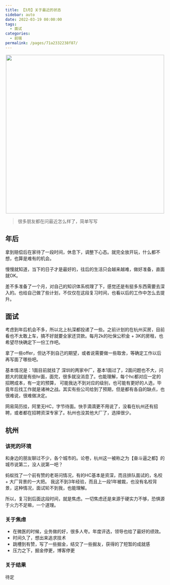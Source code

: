 ```yaml
---
title: 【3月】关于最近的状态
sidebar: auto
date: 2022-03-19 00:00:00
tags: 
  - 面试
categories: 
  - 前端
permalink: /pages/71a2332238f87/
---
```

<p align="center">
  <img width="500" src="https://p1-juejin.byteimg.com/tos-cn-i-k3u1fbpfcp/73a125a0507748be8053f284412a2e70~tplv-k3u1fbpfcp-watermark.image"/>
</p>

> 很多朋友都在问最近怎么样了，简单写写


<!-- more --> 

## 年后

拿到赔偿后在家待了一段时间，休息下，调整下心态。就完全放开玩，什么都不想，也算是难有的机会。

慢慢就知道，当下的日子才是最好的，往后的生活只会越来越难，做好准备，直面就OK。

差不多准备了一个月，对自己的知识体系梳理了下，感觉还是有挺多东西需要去深入的。也给自己做了些计划，不仅仅在这段复习时间，也看以后的工作中怎么去提升。


## 面试

考虑到年后机会不多，所以北上杭深都投递了一些。之前计划的在杭州买房，目前看也不太敢上车，搞不好就要全家还贷款。每月2k的社保公积金 + 3K的房租，也希望尽快确定下一份工作吧。

拿了一些offer，但达不到自己的期望，或者说需要做一些取舍，等确定工作以后再写面了哪些吧。

基本情况是：1面目前就挂了 深圳的两家中厂，基本1面过了，2面问题也不大，问题大的就是有些hr面，面完，很多就没消息了。也能理解，每个hc都对应一定的招聘成本，有一定的预算，
可能我达不到对应的级别，也可能有更好的人选，毕竟年后找工作就是诸神之战。其实有些公司给到了预期，但是都有各自的缺点，也很难说，很难做决定。

网易简历挂，阿里无HC，字节待面。快手滴滴更不用说了，没看在杭州还有招聘，或者都在招聘资深专家了。杭州也没其他大厂了，选择很少。

## 杭州

### 该死的环境
和身边的朋友聊过不少，各个城市的。论卷，杭州这一被称之为【奋斗逼之都】的城市说第二，没人说第一吧？

蚂蚁找了一个前有赞的老哥问情况，有的HC基本是资深，而且排队面试的，名校 + 大厂背景的一大把。
我这不到3年经验，而且上一段1年被裁，也没有名校背景，这种情况，面试轮不到我，也能理解。

所以，复习到后面这段时间，就是焦虑。一切焦虑还是来源于硬实力不够，恐惧源于火力不足嘛，一个道理。

### 关于焦虑

- 在微医的时候，业务做的好，很多人夸。年度评选，领导也给了最好的绩效。 
- 时间久了，想出来追求技术
- 跳槽到有赞，写了一些掘金，结交了一些掘友，获得的了短暂的成就感
- 压力之下，掘金停更，博客停更
### 关于结果

待定



